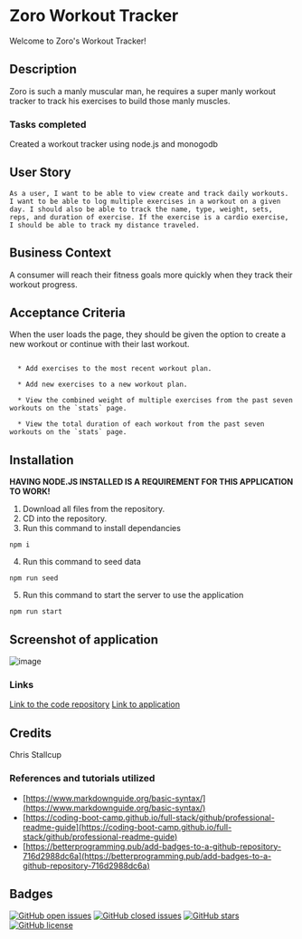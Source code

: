 # **Zoro Workout Tracker**

Welcome to Zoro's Workout Tracker!


## Description

Zoro is such a manly muscular man, he requires a super manly workout tracker to track his exercises to build those manly muscles.

### **Tasks completed**

Created a workout tracker using node.js and monogodb

## User Story

```
As a user, I want to be able to view create and track daily workouts. I want to be able to log multiple exercises in a workout on a given day. I should also be able to track the name, type, weight, sets, reps, and duration of exercise. If the exercise is a cardio exercise, I should be able to track my distance traveled.
```

## Business Context

A consumer will reach their fitness goals more quickly when they track their workout progress.

## Acceptance Criteria

When the user loads the page, they should be given the option to create a new workout or continue with their last workout.

```The user should be able to:

  * Add exercises to the most recent workout plan.

  * Add new exercises to a new workout plan.

  * View the combined weight of multiple exercises from the past seven workouts on the `stats` page.

  * View the total duration of each workout from the past seven workouts on the `stats` page.
```
## Installation

**HAVING NODE.JS INSTALLED IS A REQUIREMENT FOR THIS APPLICATION TO WORK!**

1. Download all files from the repository.
2. CD into the repository.
3. Run this command to install dependancies
```
npm i
```
4. Run this command to seed data
```
npm run seed
```
5. Run this command to start the server to use the application
```
npm run start
```

## Screenshot of application

![image](https://user-images.githubusercontent.com/84428685/148721417-16f113fc-0b74-4be7-8eb8-ea5f34b24f3d.png)


### **Links**

[Link to the code repository](https://github.com/MrTofuuu/zoro-workout-tracker)
[Link to application](https://zoro-workout-tracker.herokuapp.com/)

## Credits
Chris Stallcup

### References and tutorials utilized
* [https://www.markdownguide.org/basic-syntax/](https://www.markdownguide.org/basic-syntax/)
* [https://coding-boot-camp.github.io/full-stack/github/professional-readme-guide](https://coding-boot-camp.github.io/full-stack/github/professional-readme-guide)
* [https://betterprogramming.pub/add-badges-to-a-github-repository-716d2988dc6a](https://betterprogramming.pub/add-badges-to-a-github-repository-716d2988dc6a)

## Badges

[![GitHub open issues](https://img.shields.io/github/issues/MrTofuuu/zoro-workout-tracker?style=for-the-badge)](https://github.com/MrTofuuu/zoro-workout-tracker/issues)
[![GitHub closed issues](https://img.shields.io/github/issues-closed/MrTofuuu/zoro-workout-tracker?style=for-the-badge)](https://github.com/MrTofuuu/zoro-workout-tracker/issues?q=is%3Aissue+is%3Aclosed)
[![GitHub stars](https://img.shields.io/github/stars/MrTofuuu/zoro-workout-tracker?style=for-the-badge)](https://github.com/MrTofuuu/zoro-workout-tracker/stargazers)
[![GitHub license](https://img.shields.io/github/license/mrtofuuu/zoro-workout-tracker?style=for-the-badge)](./LICENSE)


